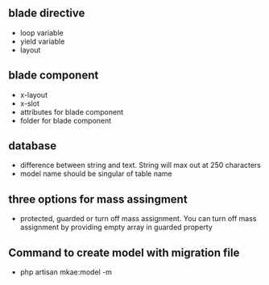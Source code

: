 ## blade directive

-   loop variable
-   yield variable
-   layout

## blade component

-   x-layout
-   x-slot
-   attributes for blade component
-   folder for blade component

## database

-   difference between string and text. String will max out at 250 characters
-   model name should be singular of table name

## three options for mass assingment

-   protected, guarded or turn off mass assignment. You can turn off mass assignment by providing empty array in guarded property

## Command to create model with migration file

-   php artisan mkae:model -m
